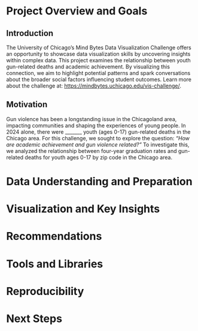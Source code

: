 # Project Overview and Goals

## Introduction
The University of Chicago’s Mind Bytes Data Visualization Challenge offers an opportunity to showcase data visualization skills by uncovering insights within complex data. This project examines the relationship between youth gun-related deaths and academic achievement. By visualizing this connection, we aim to highlight potential patterns and spark conversations about the broader social factors influencing student outcomes. Learn more about the challenge at: https://mindbytes.uchicago.edu/vis-challenge/.
## Motivation
Gun violence has been a longstanding issue in the Chicagoland area, impacting communities and shaping the experiences of young people. In 2024 alone, there were _______ youth (ages 0-17) gun-related deaths in the Chicago area. For this challenge, we sought to explore the question: *“How are academic achievement and gun violence related?”* To investigate this, we analyzed the relationship between four-year graduation rates and gun-related deaths for youth ages 0-17 by zip code in the Chicago area.

# Data Understanding and Preparation

# Visualization and Key Insights

# Recommendations

# Tools and Libraries

# Reproducibility

# Next Steps

